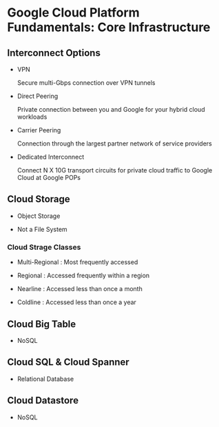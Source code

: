 # Google Cloud Platform Fundamentals: Core Infrastructure

## Interconnect Options

* VPN

    Secure multi-Gbps connection over VPN tunnels

* Direct Peering

    Private connection between you and Google for your hybrid cloud workloads

* Carrier Peering

    Connection through the largest partner network of service providers

* Dedicated Interconnect

    Connect N X 10G transport circuits for private cloud traffic to Google Cloud at Google POPs

## Cloud Storage

* Object Storage

* Not a File System

### Cloud Strage Classes

* Multi-Regional : Most frequently accessed

* Regional : Accessed frequently within a region

* Nearline : Accessed less than once a month

* Coldline : Accessed less than once a year

## Cloud Big Table

* NoSQL

## Cloud SQL & Cloud Spanner

* Relational Database

## Cloud Datastore

* NoSQL
